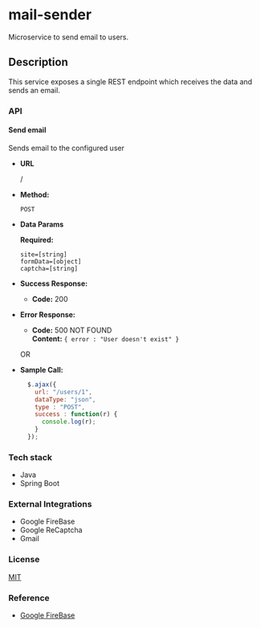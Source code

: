 # mail-sender
Microservice to send email to users.  

## Description  
This service exposes a single REST endpoint which receives the data and sends an email.  

### API
#### Send email

Sends email to the configured user

* **URL**

  /

* **Method:**

  `POST`
  
* **Data Params**

  **Required:**
 
   `site=[string]`  
   `formData=[object]`  
   `captcha=[string]`

* **Success Response:**

  * **Code:** 200 <br />
 
* **Error Response:**

  * **Code:** 500 NOT FOUND <br />
    **Content:** `{ error : "User doesn't exist" }`

  OR

* **Sample Call:**

  ```javascript
    $.ajax({
      url: "/users/1",
      dataType: "json",
      type : "POST",
      success : function(r) {
        console.log(r);
      }
    });

### Tech stack
* Java
* Spring Boot

### External Integrations
* Google FireBase
* Google ReCaptcha
* Gmail

### License
[MIT](https://github.com/jijojames18/mail-sender/blob/master/LICENSE)

### Reference
* [Google FireBase](https://firebase.google.com/docs/admin/setup#java)

